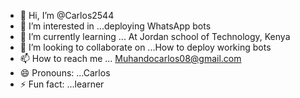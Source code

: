 - 👋 Hi, I’m @Carlos2544
- 👀 I’m interested in ...deploying WhatsApp bots
- 🌱 I’m currently learning ... At Jordan school of Technology, Kenya
- 💞️ I’m looking to collaborate on ...How to deploy working bots
- 📫 How to reach me ... Muhandocarlos08@gmail.com 
- 😄 Pronouns: ...Carlos
- ⚡ Fun fact: ...learner 

<!---
Carlos2544/Carlos2544 is a ✨ special ✨ repository because its `README.md` (this file) appears on your GitHub profile.
You can click the Preview link to take a look at your changes.
--->
